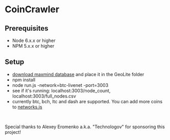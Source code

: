 # CoinCrawler
## Prerequisites
* Node 6.x.x or higher
* NPM 5.x.x or higher
## Setup
* [download maxmind database](https://github.com/Antti-Kaikkonen/CoinCrawler/blob/master/GeoLite2-ASN/README.md) and place it in the GeoLite folder
* npm install
* node run.js -network=btc-livenet -port=3003
* see if it's running: localhost:3003/node_count, localhost:3003/full_nodes.csv
* currently btc, bch, ltc and dash are supported. You can add more coins to [networks.js](networks.js)

&nbsp;

Special thanks to Alexey Eromenko a.k.a. "Technologov" for sponsoring this project!

